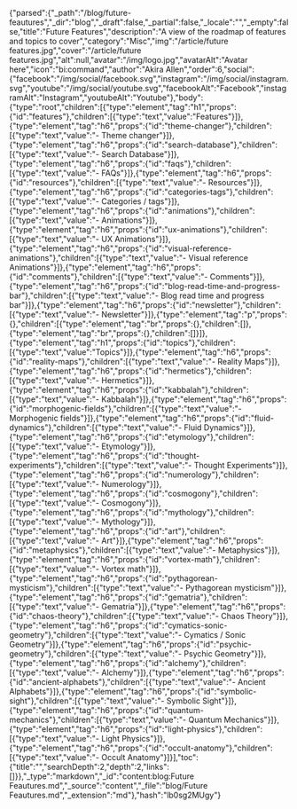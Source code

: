 {"parsed":{"_path":"/blog/future-feautures","_dir":"blog","_draft":false,"_partial":false,"_locale":"","_empty":false,"title":"Future Features","description":"A view of the roadmap of features and topics to cover","category":"Misc","img":"/article/future features.jpg","cover":"/article/future features.jpg","alt":null,"avatar":"/img/logo.jpg","avatarAlt":"Avatar here","icon":"bi:command","author":"Akira Allen","order":6,"social":{"facebook":"/img/social/facebook.svg","instagram":"/img/social/instagram.svg","youtube":"/img/social/youtube.svg","facebookAlt":"Facebook","instagramAlt":"Instagram","youtubeAlt":"Youtube"},"body":{"type":"root","children":[{"type":"element","tag":"h1","props":{"id":"features"},"children":[{"type":"text","value":"Features"}]},{"type":"element","tag":"h6","props":{"id":"theme-changer"},"children":[{"type":"text","value":"- Theme changer"}]},{"type":"element","tag":"h6","props":{"id":"search-database"},"children":[{"type":"text","value":"- Search Database"}]},{"type":"element","tag":"h6","props":{"id":"faqs"},"children":[{"type":"text","value":"- FAQs"}]},{"type":"element","tag":"h6","props":{"id":"resources"},"children":[{"type":"text","value":"- Resources"}]},{"type":"element","tag":"h6","props":{"id":"categories-tags"},"children":[{"type":"text","value":"- Categories / tags"}]},{"type":"element","tag":"h6","props":{"id":"animations"},"children":[{"type":"text","value":"- Animations"}]},{"type":"element","tag":"h6","props":{"id":"ux-animations"},"children":[{"type":"text","value":"- UX Animations"}]},{"type":"element","tag":"h6","props":{"id":"visual-reference-animations"},"children":[{"type":"text","value":"- Visual reference Animations"}]},{"type":"element","tag":"h6","props":{"id":"comments"},"children":[{"type":"text","value":"- Comments"}]},{"type":"element","tag":"h6","props":{"id":"blog-read-time-and-progress-bar"},"children":[{"type":"text","value":"- Blog read time and progress bar"}]},{"type":"element","tag":"h6","props":{"id":"newsletter"},"children":[{"type":"text","value":"- Newsletter"}]},{"type":"element","tag":"p","props":{},"children":[{"type":"element","tag":"br","props":{},"children":[]},{"type":"element","tag":"br","props":{},"children":[]}]},{"type":"element","tag":"h1","props":{"id":"topics"},"children":[{"type":"text","value":"Topics"}]},{"type":"element","tag":"h6","props":{"id":"reality-maps"},"children":[{"type":"text","value":"- Reality Maps"}]},{"type":"element","tag":"h6","props":{"id":"hermetics"},"children":[{"type":"text","value":"- Hermetics"}]},{"type":"element","tag":"h6","props":{"id":"kabbalah"},"children":[{"type":"text","value":"- Kabbalah"}]},{"type":"element","tag":"h6","props":{"id":"morphogenic-fields"},"children":[{"type":"text","value":"- Morphogenic fields"}]},{"type":"element","tag":"h6","props":{"id":"fluid-dynamics"},"children":[{"type":"text","value":"- Fluid Dynamics"}]},{"type":"element","tag":"h6","props":{"id":"etymology"},"children":[{"type":"text","value":"- Etymology"}]},{"type":"element","tag":"h6","props":{"id":"thought-experiments"},"children":[{"type":"text","value":"- Thought Experiments"}]},{"type":"element","tag":"h6","props":{"id":"numerology"},"children":[{"type":"text","value":"- Numerology"}]},{"type":"element","tag":"h6","props":{"id":"cosmogony"},"children":[{"type":"text","value":"- Cosmogony"}]},{"type":"element","tag":"h6","props":{"id":"mythology"},"children":[{"type":"text","value":"- Mythology"}]},{"type":"element","tag":"h6","props":{"id":"art"},"children":[{"type":"text","value":"- Art"}]},{"type":"element","tag":"h6","props":{"id":"metaphysics"},"children":[{"type":"text","value":"- Metaphysics"}]},{"type":"element","tag":"h6","props":{"id":"vortex-math"},"children":[{"type":"text","value":"- Vortex math"}]},{"type":"element","tag":"h6","props":{"id":"pythagorean-mysticism"},"children":[{"type":"text","value":"- Pythagorean mysticism"}]},{"type":"element","tag":"h6","props":{"id":"gematria"},"children":[{"type":"text","value":"- Gematria"}]},{"type":"element","tag":"h6","props":{"id":"chaos-theory"},"children":[{"type":"text","value":"- Chaos Theory"}]},{"type":"element","tag":"h6","props":{"id":"cymatics-sonic-geometry"},"children":[{"type":"text","value":"- Cymatics / Sonic Geometry"}]},{"type":"element","tag":"h6","props":{"id":"psychic-geometry"},"children":[{"type":"text","value":"- Psychic Geometry"}]},{"type":"element","tag":"h6","props":{"id":"alchemy"},"children":[{"type":"text","value":"- Alchemy"}]},{"type":"element","tag":"h6","props":{"id":"ancient-alphabets"},"children":[{"type":"text","value":"- Ancient Alphabets"}]},{"type":"element","tag":"h6","props":{"id":"symbolic-sight"},"children":[{"type":"text","value":"- Symbolic Sight"}]},{"type":"element","tag":"h6","props":{"id":"quantum-mechanics"},"children":[{"type":"text","value":"- Quantum Mechanics"}]},{"type":"element","tag":"h6","props":{"id":"light-physics"},"children":[{"type":"text","value":"- Light Physics"}]},{"type":"element","tag":"h6","props":{"id":"occult-anatomy"},"children":[{"type":"text","value":"- Occult Anatomy"}]}],"toc":{"title":"","searchDepth":2,"depth":2,"links":[]}},"_type":"markdown","_id":"content:blog:Future Feautures.md","_source":"content","_file":"blog/Future Feautures.md","_extension":"md"},"hash":"lb0sg2MUgy"}